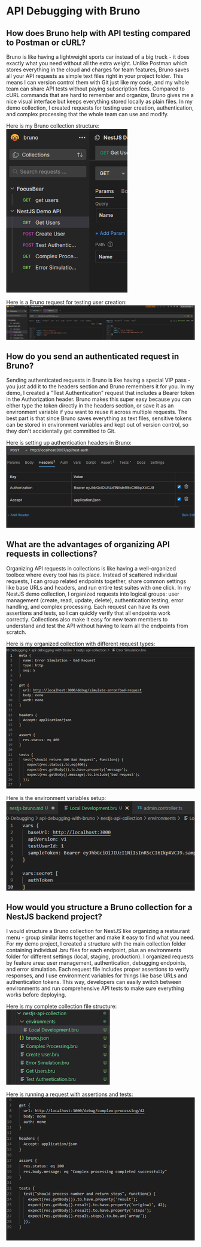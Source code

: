 # API Debugging with Bruno

## How does Bruno help with API testing compared to Postman or cURL?

Bruno is like having a lightweight sports car instead of a big truck - it does exactly what you need without all the extra weight. Unlike Postman which stores everything in the cloud and charges for team features, Bruno saves all your API requests as simple text files right in your project folder. This means I can version control them with Git just like my code, and my whole team can share API tests without paying subscription fees. Compared to cURL commands that are hard to remember and organize, Bruno gives me a nice visual interface but keeps everything stored locally as plain files. In my demo collection, I created requests for testing user creation, authentication, and complex processing that the whole team can use and modify.

Here is my Bruno collection structure:
![alt text](image.png)

Here is a Bruno request for testing user creation:
![alt text](image-1.png)

## How do you send an authenticated request in Bruno?

Sending authenticated requests in Bruno is like having a special VIP pass - you just add it to the headers section and Bruno remembers it for you. In my demo, I created a "Test Authentication" request that includes a Bearer token in the Authorization header. Bruno makes this super easy because you can either type the token directly in the headers section, or save it as an environment variable if you want to reuse it across multiple requests. The best part is that since Bruno saves everything as text files, sensitive tokens can be stored in environment variables and kept out of version control, so they don't accidentally get committed to Git.

Here is setting up authentication headers in Bruno:
![alt text](image-2.png)


## What are the advantages of organizing API requests in collections?

Organizing API requests in collections is like having a well-organized toolbox where every tool has its place. Instead of scattered individual requests, I can group related endpoints together, share common settings like base URLs and headers, and run entire test suites with one click. In my NestJS demo collection, I organized requests into logical groups: user management (create, read, update, delete), authentication testing, error handling, and complex processing. Each request can have its own assertions and tests, so I can quickly verify that all endpoints work correctly. Collections also make it easy for new team members to understand and test the API without having to learn all the endpoints from scratch.

Here is my organized collection with different request types:
![alt text](image-5.png)

Here is the environment variables setup:
![alt text](image-4.png)

## How would you structure a Bruno collection for a NestJS backend project?

I would structure a Bruno collection for NestJS like organizing a restaurant menu - group similar items together and make it easy to find what you need. For my demo project, I created a structure with the main collection folder containing individual .bru files for each endpoint, plus an environments folder for different settings (local, staging, production). I organized requests by feature area: user management, authentication, debugging endpoints, and error simulation. Each request file includes proper assertions to verify responses, and I use environment variables for things like base URLs and authentication tokens. This way, developers can easily switch between environments and run comprehensive API tests to make sure everything works before deploying.

Here is my complete collection file structure:
![alt text](image-3.png)

Here is running a request with assertions and tests:
![alt text](image-6.png)